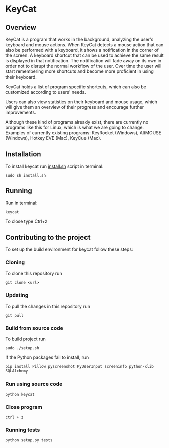 # KeyCat

## Overview
KeyCat is a program that works in the background, analyzing the user's keyboard and mouse actions. When KeyCat detects a mouse action that can also be performed with a keyboard, it shows a notification in the corner of the screen. A keyboard shortcut that can be used to achieve the same result is displayed in that notification. The notification will fade away on its own in order not to disrupt the normal workflow of the user. Over time the user will start remembering more shortcuts and become more proficient in using their keyboard.

KeyCat holds a list of program specific shortcuts, which can also be customized according to users' needs.

Users can also view statistics on their keyboard and mouse usage, which will give them an overview of their progress and encourage further improvements.

Although these kind of programs already exist, there are currently no programs like this for Linux, which is what we are going to change. Examples of currently existing programs: KeyRocket (Windows), AltMOUSE (Windows), Hotkey EVE (Mac), KeyCue (Mac).

## Installation
To install keycat run [install.sh](install.sh) script in terminal:
~~~
sudo sh install.sh
~~~

## Running
Run in terminal:
~~~
keycat
~~~
To close type Ctrl+z

## Contributing to the project
To set up the build environment for keycat follow these steps:
### Cloning
To clone this repository run
~~~
git clone <url>
~~~

### Updating
To pull the changes in this repository run
~~~
git pull
~~~

### Build from source code
To build project run
~~~
sudo ./setup.sh
~~~
If the Python packages fail to install, run
~~~
pip install Pillow pyscreenshot PyUserInput screeninfo python-xlib SQLAlchemy
~~~

### Run using source code
~~~~
python keycat
~~~~

### Close program
~~~~
ctrl + z
~~~~

### Running tests
~~~~
python setup.py tests
~~~~
